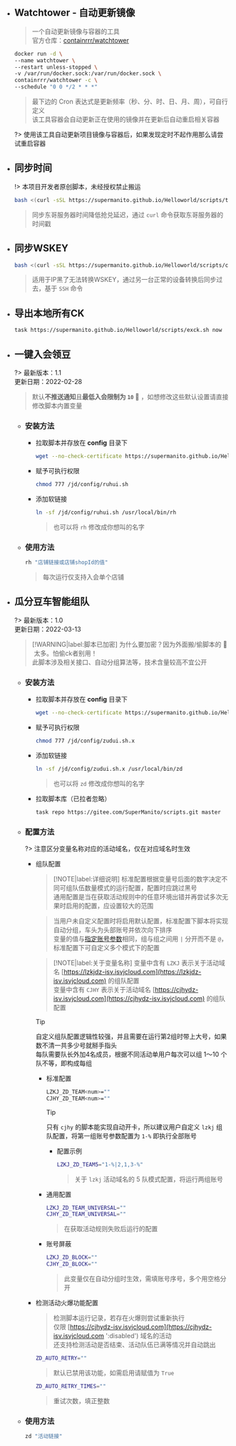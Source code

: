 
- ## Watchtower - 自动更新镜像

  > 一个自动更新镜像与容器的工具\
  > 官方仓库：[containrrr/watchtower](https://github.com/containrrr/watchtower)

  ```bash
  docker run -d \
  --name watchtower \
  --restart unless-stopped \
  -v /var/run/docker.sock:/var/run/docker.sock \
  containrrr/watchtower -c \
  --schedule "0 0 */2 * * *"
  ```
  > 最下边的 Cron 表达式是更新频率（秒、分、时、日、月、周），可自行定义\
  > 该工具容器会自动更新正在使用的镜像并在更新后自动重启相关容器

  ?> 使用该工具自动更新项目镜像与容器后，如果发现定时不起作用那么请尝试重启容器

- ## 同步时间

  !> 本项目开发者原创脚本，未经授权禁止搬运

  ```bash
  bash <(curl -sSL https://supermanito.github.io/Helloworld/scripts/time_sync.sh)
  ```
  > 同步东哥服务器时间降低抢兑延迟，通过 `curl` 命令获取东哥服务器的时间戳

- ## 同步WSKEY

  ```bash
  bash <(curl -sSL https://supermanito.github.io/Helloworld/scripts/cookie_sync.sh)
  ```
  > 适用于IP黑了无法转换WSKEY，通过另一台正常的设备转换后同步过去，基于 `SSH` 命令

- ## 导出本地所有CK

  ```bash
  task https://supermanito.github.io/Helloworld/scripts/exck.sh now
  ```

- ## 一键入会领豆

  ?> 最新版本：1.1\
    更新日期：2022-02-28

  > 默认**不推送通知**且**最低入会限制为 `10` 🐶** ，如想修改这些默认设置请直接修改脚本内置变量

  - ### 安装方法 <!-- {docsify-ignore} -->

    - 拉取脚本并存放在 **config** 目录下

      ```bash
      wget --no-check-certificate https://supermanito.github.io/Helloworld/scripts/ruhui.sh -O /jd/config/ruhui.sh
      ```

    - 赋予可执行权限

      ```bash
      chmod 777 /jd/config/ruhui.sh
      ```

    - 添加软链接

      ```bash
      ln -sf /jd/config/ruhui.sh /usr/local/bin/rh
      ```
      > 也可以将 `rh` 修改成你想叫的名字

  - ### 使用方法 <!-- {docsify-ignore} -->

    ```bash
    rh "店铺链接或店铺shopId的值"
    ```
    > 每次运行仅支持入会单个店铺

- ## 瓜分豆车智能组队

  ?> 最新版本：1.0\
    更新日期：2022-03-13

  > [!WARNING|label:脚本已加密]
  > 为什么要加密？因为外面搬/偷脚本的 🐶 &nbsp;太多。怕偷ck者别用！\
  > 此脚本涉及相关接口、自动分组算法等，技术含量较高不宜公开

  - ### 安装方法 <!-- {docsify-ignore} -->

    - 拉取脚本并存放在 **config** 目录下

      ```bash
      wget --no-check-certificate https://supermanito.github.io/Helloworld/scripts/zudui.sh.x -O /jd/config/zudui.sh.x
      ```

    - 赋予可执行权限

      ```bash
      chmod 777 /jd/config/zudui.sh.x
      ```

    - 添加软链接

      ```bash
      ln -sf /jd/config/zudui.sh.x /usr/local/bin/zd
      ```
      > 也可以将 `zd` 修改成你想叫的名字

    - 拉取脚本库（已拉者忽略）

      ```bash
      task repo https://gitee.com/SuperManito/scripts.git master
      ```

  - ### 配置方法 <!-- {docsify-ignore} -->

    ?> 注意区分变量名称对应的活动域名，仅在对应域名时生效

    - 组队配置

      > [!NOTE|label:详细说明]
      > 标准配置根据变量号后面的数字决定不同可组队伍数量模式的运行配置，配置时应跳过黑号\
      > 通用配置是当在获取活动规则中的任意环境出错并再尝试多次无果时启用的配置，应设置较大的范围

      > 当用户未自定义配置时将启用默认配置，标准配置下脚本将实现自动分组，车头为头部账号并依次向下排序\
      > 变量的值与[指定账号参数](https://supermanito.github.io/Helloworld/#/use/执行脚本?id=关于指定账号相关参数的用法示例)相同，组与组之间用 `|` 分开而不是 `@`，标准配置下可自定义多个模式下的配置

      > [!NOTE|label:关于变量名称]
      > 变量中含有 `LZKJ` 表示关于活动域名 [https://lzkjdz-isv.isvjcloud.com](https://lzkjdz-isv.isvjcloud.com) 的组队配置\
      > 变量中含有 `CJHY` 表示关于活动域名 [https://cjhydz-isv.isvjcloud.com](https://cjhydz-isv.isvjcloud.com) 的组队配置

      > [!TIP]
      > 自定义组队配置逻辑性较强，并且需要在运行第2组时带上大号，如果数不清一共多少号就掰手指头\
      > 每队需要队长外加4名成员，根据不同活动单用户每次可以组 1～10 个队不等，即构成每组

      - 标准配置

        ```bash
        LZKJ_ZD_TEAM<num>=""
        CJHY_ZD_TEAM<num>=""
        ```
        > [!TIP]
        > 只有 `cjhy` 的脚本能实现自动开卡，所以建议用户自定义 `lzkj` 组队配置，将第一组账号参数配置为 `1-%` 即执行全部账号

        - 配置示例

          ```bash
          LZKJ_ZD_TEAM5="1-%|2,1,3-%"
          ```
          > 关于 `lzkj` 活动域名的 5 队模式配置，将运行两组账号

      - 通用配置

        ```bash
        LZKJ_ZD_TEAM_UNIVERSAL=""
        CJHY_ZD_TEAM_UNIVERSAL=""
        ```
        > 在获取活动规则失败后运行的配置

      - 账号屏蔽

        ```bash
        LZKJ_ZD_BLOCK=""
        CJHY_ZD_BLOCK=""
        ```
        > 此变量仅在自动分组时生效，需填账号序号，多个用空格分开

    - 检测活动火爆功能配置

      > 检测脚本运行记录，若存在火爆则尝试重新执行\
      > 仅限 [https://cjhydz-isv.isvjcloud.com](https://cjhydz-isv.isvjcloud.com ':disabled') 域名的活动\
      > 还支持检测活动是否结束、活动队伍已满等情况并自动跳出

      ```bash
      ZD_AUTO_RETRY=""
      ```
      > 默认已禁用该功能，如需启用请赋值为 `True`

      ```bash
      ZD_AUTO_RETRY_TIMES=""
      ```
      > 重试次数，填正整数

  - ### 使用方法 <!-- {docsify-ignore} -->

    ```bash
    zd "活动链接"
    ```

